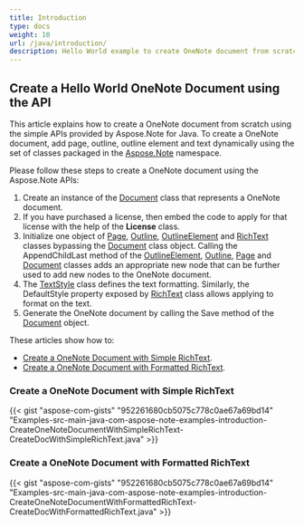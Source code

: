 ```yaml
---
title: Introduction
type: docs
weight: 10
url: /java/introduction/
description: Hello World example to create OneNote document from scratch using Java library or API.  You can add OneNote page, outline, outline element and text dynamically using Java.
---
```


## **Create a Hello World OneNote Document using the API**
This article explains how to create a OneNote document from scratch using the simple APIs provided by Aspose.Note for Java. To create a OneNote document, add page, outline, outline element and text dynamically using the set of classes packaged in the [Aspose.Note](https://reference.aspose.com/note/java) namespace.

Please follow these steps to create a OneNote document using the Aspose.Note APIs:

1. Create an instance of the [Document](https://reference.aspose.com/note/java/com.aspose.note/Document) class that represents a OneNote document.
1. If you have purchased a license, then embed the code to apply for that license with the help of the **License** class.
1. Initialize one object of [Page](https://reference.aspose.com/note/java/com.aspose.note/Page), [Outline](https://reference.aspose.com/note/java/com.aspose.note/Outline), [OutlineElement](https://reference.aspose.com/note/java/com.aspose.note/OutlineElement) and [RichText](https://reference.aspose.com/note/java/com.aspose.note/RichText) classes bypassing the [Document](https://reference.aspose.com/note/java/com.aspose.note/Document) class object. 
   Calling the AppendChildLast method of the [OutlineElement](https://reference.aspose.com/note/java/com.aspose.note/OutlineElement), [Outline](https://reference.aspose.com/note/java/com.aspose.note/Outline), [Page](https://reference.aspose.com/note/java/com.aspose.note/Page) and [Document](https://reference.aspose.com/note/java/com.aspose.note/Document) classes adds an appropriate new node that can be further used to add new nodes to the OneNote document.
1. The [TextStyle](https://reference.aspose.com/note/java/com.aspose.note/TextStyle) class defines the text formatting. Similarly, the DefaultStyle property exposed by [RichText](https://reference.aspose.com/note/java/com.aspose.note/RichText) class allows applying to format on the text.
1. Generate the OneNote document by calling the Save method of the [Document](https://reference.aspose.com/note/java/com.aspose.note/Document) object.

These articles show how to:

- [Create a OneNote Document with Simple RichText](/note/java/introduction/#create-a-onenote-document-with-simple-richtext).
- [Create a OneNote Document with Formatted RichText](/note/java/introduction/#create-a-onenote-document-with-formatted-richtext).
### **Create a OneNote Document with Simple RichText**
{{< gist "aspose-com-gists" "952261680cb5075c778c0ae67a69bd14" "Examples-src-main-java-com-aspose-note-examples-introduction-CreateOneNoteDocumentWithSimpleRichText-CreateDocWithSimpleRichText.java" >}}
### **Create a OneNote Document with Formatted RichText**
{{< gist "aspose-com-gists" "952261680cb5075c778c0ae67a69bd14" "Examples-src-main-java-com-aspose-note-examples-introduction-CreateOneNoteDocumentWithFormattedRichText-CreateDocWithFormattedRichText.java" >}}



